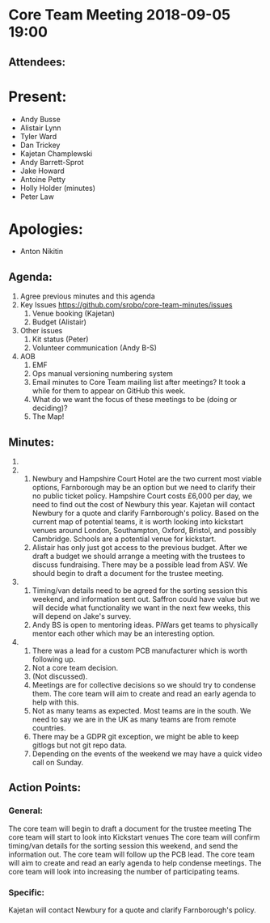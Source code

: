 # Core Team Meeting 2018-09-05 19:00

## Attendees:
# Present:
- Andy Busse
- Alistair Lynn
- Tyler Ward
- Dan Trickey
- Kajetan Champlewski
- Andy Barrett-Sprot
- Jake Howard
- Antoine Petty
- Holly Holder (minutes)
- Peter Law
# Apologies:
- Anton Nikitin

## Agenda:
1. Agree previous minutes and this agenda
2. Key Issues https://github.com/srobo/core-team-minutes/issues
	1. Venue booking (Kajetan)
	2. Budget (Alistair)
3. Other issues
	1. Kit status (Peter)
	2. Volunteer communication (Andy B-S)
4. AOB
	1. EMF
	2. Ops manual versioning numbering system
	3. Email minutes to Core Team mailing list after meetings? It took a while for them to appear on GitHub this week.
	4. What do we want the focus of these meetings to be (doing or deciding)?
	5. The Map!

## Minutes:
1.
2.
	1. Newbury and Hampshire Court Hotel are the two current most viable options, Farnborough may be an option but we need to clarify their no public ticket policy. Hampshire Court costs £6,000 per day, we need to find out the cost of Newbury this year. Kajetan will contact Newbury for a quote and clarify Farnborough's policy. Based on the current map of potential teams, it is worth looking into kickstart venues around London, Southampton, Oxford, Bristol, and possibly Cambridge. Schools are a potential venue for kickstart.
	2. Alistair has only just got access to the previous budget. After we draft a budget we should arrange a meeting with the trustees to discuss fundraising. There may be a possible lead from ASV. We should begin to draft a document for the trustee meeting.
3.
	1. Timing/van details need to be agreed for the sorting session this weekend, and information sent out. Saffron could have value but we will decide what functionality we want in the next few weeks, this will depend on Jake's survey.
	2. Andy BS is open to mentoring ideas. PiWars get teams to physically mentor each other which may be an interesting option.
4.
	1. There was a lead for a custom PCB manufacturer which is worth following up.
	2. Not a core team decision.
	3. (Not discussed).
	4. Meetings are for collective decisions so we should try to condense them. The core team will aim to create and read an early agenda to help with this.
	5. Not as many teams as expected. Most teams are in the south. We need to say we are in the UK as many teams are from remote countries.
	6. There may be a GDPR git exception, we might be able to keep gitlogs but not git repo data.
	7. Depending on the events of the weekend we may have a quick video call on Sunday.

## Action Points:

### General:
The core team will begin to draft a document for the trustee meeting
The core team will start to look into Kickstart venues
The core team will confirm timing/van details for the sorting session this weekend, and send the information out.
The core team will follow up the PCB lead.
The core team will aim to create and read an early agenda to help condense meetings.
The core team will look into increasing the number of participating teams.

### Specific:
Kajetan will contact Newbury for a quote and clarify Farnborough's policy.
